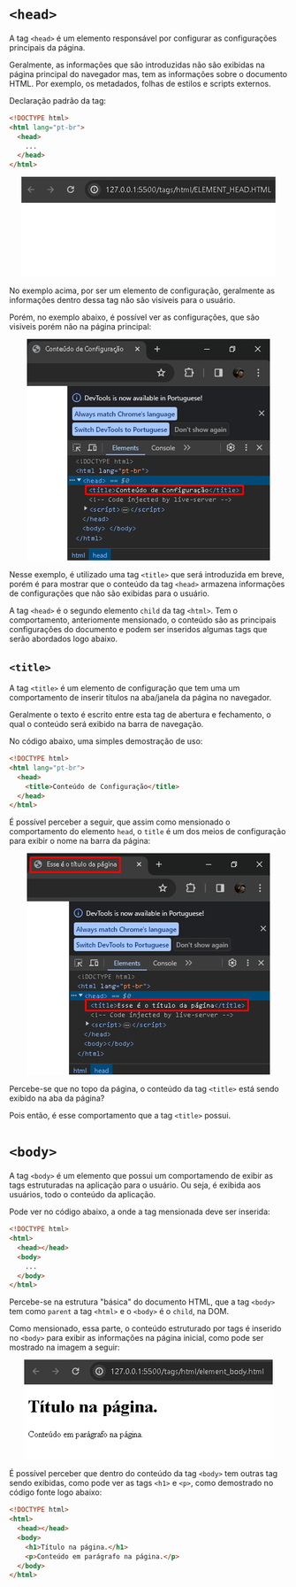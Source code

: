 # `<head>`

A tag `<head>` é um elemento responsável por configurar as configurações principais da página.

Geralmente, as informações que são introduzidas não são exibidas na página principal do navegador mas, tem as informações sobre o documento HTML. Por exemplo, os metadados, folhas de estilos e scripts externos.

Declaração padrão da tag:

```HTML
<!DOCTYPE html>
<html lang="pt-br">
  <head>
    ...
  </head>
</html>  
```

<div align="center">
  <img src="../../assets/5ELEMENT_HEAD_BROWSER.png" alt="460x180">
</div>

No exemplo acima, por ser um elemento de configuração, geralmente as informações dentro dessa tag não são visiveis para o usuário.

Porém, no exemplo abaixo, é possível ver as configurações, que são visiveis porém não na página principal:

<div align="center">
  <img src="../../assets/5ELEMENT_HEAD_DEV_TOOLS.png" alt="440x400">
</div>

Nesse exemplo, é utilizado uma tag `<title>` que será introduzida em breve, porém é para mostrar que o conteúdo da tag `<head>` armazena informações de configurações que não são exibidas para o usuário.

A tag `<head>` é o segundo elemento `child` da tag `<html>`. Tem o comportamento, anteriomente mensionado, o conteúdo são as principais configurações do documento e podem ser inseridos algumas tags que serão abordados logo abaixo.

## `<title>`

A tag `<title>` é um elemento de configuração que tem uma um comportamento de inserir títulos na aba/janela da página no navegador. 

Geralmente o texto é escrito entre esta tag de abertura e fechamento, o qual o conteúdo será exibido na barra de navegação.

No código abaixo, uma simples demostração de uso:

```HTML
<!DOCTYPE html>
<html lang="pt-br">
  <head>
    <title>Conteúdo de Configuração</title>
  </head>
</html>
```

É possível perceber a seguir, que assim como mensionado o comportamento do elemento `head`, o `title` é um dos meios de configuração para exibir o nome na barra da página:

<div align="center">
  <img src="../../assets/6ELEMENT_TITLE_ABA_PAGINA.png" alt="440x400">
</div>

Percebe-se que no topo da página, o conteúdo da tag `<title>` está sendo exibido na aba da página? 

Pois então, é esse comportamento que a tag `<title>` possui.


# `<body>`

A tag `<body>` é um elemento que possui um comportamendo de exibir as tags estruturadas na aplicação para o usuário. Ou seja, é exibida aos usuários, todo o conteúdo da aplicação.

Pode ver no código abaixo, a onde a tag mensionada deve ser inserida:

```HTML
<!DOCTYPE html>
<html>
  <head></head>
  <body>
    ...
  </body>
</html>
```

Percebe-se na estrutura "básica" do documento HTML, que a tag `<body>` tem como `parent` a tag `<html>` e o `<body>` é o `child`, na DOM. 

Como mensionado, essa parte, o conteúdo estruturado por tags é inserido no `<body>` para exibir as informações na página inicial, como pode ser mostrado na imagem a seguir:

<div align="center">
  <img src="../../assets/7ELEMENT_BODY.png" alt="450x180">
</div>

É possível perceber que dentro do conteúdo da tag `<body>` tem outras tag sendo exibidas, como pode ver as tags `<h1>` e `<p>`, como demostrado no código fonte logo abaixo:

```HTML
<!DOCTYPE html>
<html>
  <head></head>
  <body>
    <h1>Título na página.</h1>
    <p>Conteúdo em parágrafo na página.</p>
  </body>
</html>
```